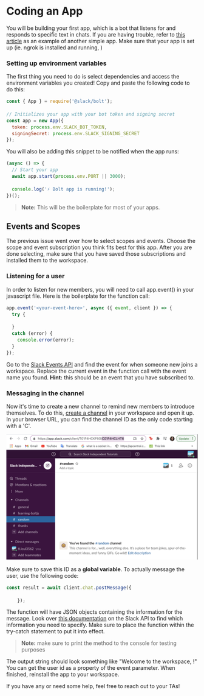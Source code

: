 # Coding an App

 You will be building your first app, which is a bot that listens for and responds to specific text in chats. If you are having trouble, refer to [this article](https://slack.dev/bolt-js/tutorial/getting-started#:~:text=%20Getting%20started%20with%20Bolt%20for%20JavaScript%20,handled%2C%20it%E2%80%99s%20time%20to%20set%20up...%20More%20%E2%80%A9https://slack.dev/bolt-js/tutorial/getting-started) as an example of another simple app. Make sure that your app is set up (ie. ngrok is installed and running, )

### Setting up environment variables

The first thing you need to do is select dependencies and access the environment variables you created! Copy and paste the following code to do this:

```javascript
const { App } = require('@slack/bolt');

// Initializes your app with your bot token and signing secret
const app = new App({
  token: process.env.SLACK_BOT_TOKEN,
  signingSecret: process.env.SLACK_SIGNING_SECRET
});
```

You will also be adding this snippet to be notified when the app runs:

```javascript
(async () => {
  // Start your app
  await app.start(process.env.PORT || 3000);

  console.log('⚡️ Bolt app is running!');
})();
```

> **Note:** This will be the boilerplate for most of your apps.



## Events and Scopes

The previous issue went over how to select scopes and events. Choose the scope and event subscription you think fits best for this app. After you are done selecting, make sure that you have saved those subscriptions and installed them to the workspace. 

### Listening for a user

In order to listen for new members, you will need to call app.event() in your javascript file. Here is the boilerplate for the function call:

```javascript
app.event('<your-event-here>', async ({ event, client }) => {
  try {
  
  }
  catch (error) {
    console.error(error);
  }
});
```

Go to the [Slack Events API](https://api.slack.com/events) and find the event for when someone new joins a workspace. Replace the current event in the function call with the event name you found. **Hint:** this should be an event that you have subscribed to.

### Messaging in the channel

Now it's time to create a new channel to remind new members to introduce themselves. To do this, [create a channel](https://slack.com/help/articles/201402297-Create-a-channel) in your workspace and open it up. In your browser URL, you can find the channel ID as the only code starting with a 'C'.

![Finding a channel's id](./Gifs_Images/channel-id.png)

Make sure to save this ID as a **global variable**. To actually message the user, use the following code:

```javascript
const result = await client.chat.postMessage({
      
    });
```

 The function will have JSON objects containing the information for the message. Look over [this documentation](https://api.slack.com/methods/chat.postMessage) on the Slack API to find which information you need to specify. Make sure to place the function within the try-catch statement to put it into effect.

> **Note:** make sure to print the method to the console for testing purposes

The output string should look something like "Welcome to the workspace, !" You can get the user id as a property of the event parameter. When finished, reinstall the app to your workspace. 

If you have any or need some help, feel free to reach out to your TAs!